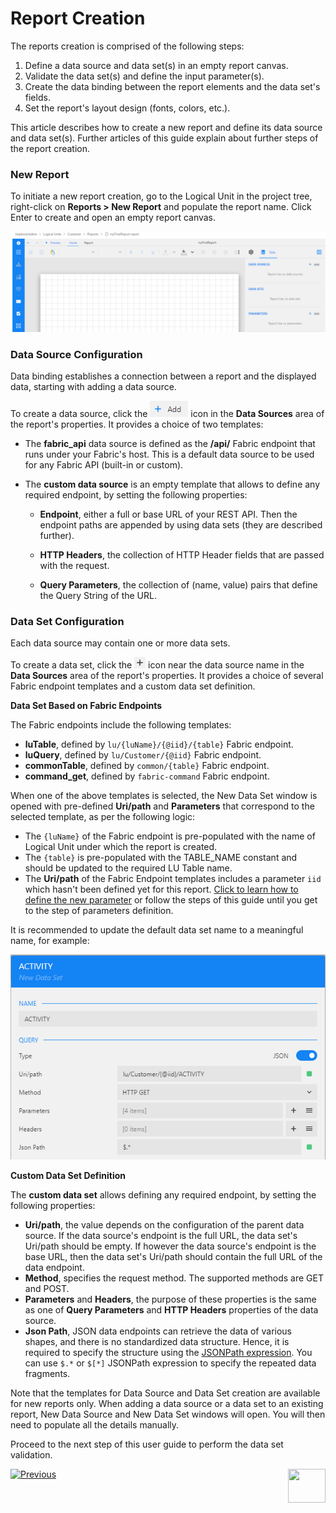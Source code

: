 # Report Creation

The reports creation is comprised of the following steps:

1. Define a data source and data set(s) in an empty report canvas. 
2. Validate the data set(s) and define the input parameter(s).
3. Create the data binding between the report elements and the data set's fields. 
4. Set the report's layout design (fonts, colors, etc.).

This article describes how to create a new report and define its data source and data set(s). Further articles of this guide explain about further steps of the report creation.

### New Report

To initiate a new report creation, go to the Logical Unit in the project tree, right-click on **Reports > New Report** and populate the report name. Click Enter to create and open an empty report canvas. 

![](images/02_create_new_rep_01.png)

### Data Source Configuration

Data binding establishes a connection between a report and the displayed data, starting with adding a data source.

To create a data source, click the ![](images/add_icon.png) icon in the **Data Sources** area of the report's properties. It provides a choice of two templates:

- The **fabric_api** data source is defined as the **/api/** Fabric endpoint that runs under your Fabric's host. This is a default data source to be used for any Fabric API (built-in or custom).

- The **custom data source** is an empty template that allows to define any required endpoint, by setting the following properties:

  - **Endpoint**, either a full or base URL of your REST API. Then the endpoint paths are appended by using data sets (they are described further).

  - **HTTP Headers**, the collection of HTTP Header fields that are passed with the request. 

  - **Query Parameters**, the collection of (name, value) pairs that define the Query String of the URL.

### Data Set Configuration

Each data source may contain one or more data sets. 

To create a data set, click the ![](images/plus_icon.png) icon near the data source name in the **Data Sources** area of the report's properties. It provides a choice of several Fabric endpoint templates and a custom data set definition.

**Data Set Based on Fabric Endpoints** 

The Fabric endpoints include the following templates:

* **luTable**, defined by ```lu/{luName}/{@iid}/{table}``` Fabric endpoint.
* **luQuery**, defined by ```lu/Customer/{@iid}``` Fabric endpoint.
* **commonTable**, defined by ```common/{table}``` Fabric endpoint.
* **command_get**, defined by ```fabric-command``` Fabric endpoint.

When one of the above templates is selected, the New Data Set window is opened with pre-defined **Uri/path** and **Parameters** that correspond to the selected template, as per the following logic:

* The ```{luName}``` of the Fabric endpoint is pre-populated with the name of Logical Unit under which the report is created. 
* The ```{table}``` is pre-populated with the TABLE_NAME constant and should be updated to the required LU Table name. 
* The **Uri/path** of the Fabric Endpoint templates includes a parameter ```iid``` which hasn't been defined yet for this report. [Click to learn how to define the new parameter]() or follow the steps of this guide until you get to the step of parameters definition.

It is recommended to update the default data set name to a meaningful name, for example:

<img src="images/02_new_data_set.png"  />

**Custom Data Set Definition**

The **custom data set** allows defining any required endpoint, by setting the following properties:
* **Uri/path**, the value depends on the configuration of the parent data source. If the data source's endpoint is the full URL, the data set's Uri/path should be empty. If however the data source's endpoint is the base URL, then the data set's Uri/path should contain the full URL of the data endpoint.
* **Method**, specifies the request method. The supported methods are GET and POST.
* **Parameters** and **Headers**, the purpose of these properties is the same as one of **Query Parameters** and **HTTP Headers** properties of the data source. 
* **Json Path**, JSON data endpoints can retrieve the data of various shapes, and there is no standardized data structure. Hence, it is required to specify the structure using the [JSONPath expression](https://goessner.net/articles/JsonPath/). You can use `$.*` or `$[*]` JSONPath expression to specify the repeated data fragments.



Note that the templates for Data Source and Data Set creation are available for new reports only. When adding a data source or a data set to an existing report, New Data Source and New Data Set windows will open. You will then need to populate all the details manually. 



Proceed to the next step of this user guide to perform the data set validation.



[![Previous](/articles/images/Previous.png)](01_reports_overview.md)[<img align="right" width="60" height="54" src="/articles/images/Next.png">](03_data_set_validation.md) 
